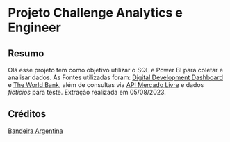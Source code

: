 # Projeto Challenge Analytics e Engineer

## Resumo
Olá esse projeto tem como objetivo utilizar o SQL e Power BI para coletar e analisar dados. As Fontes utilizadas foram: [Digital Development Dashboard](https://www.itu.int/en/ITU-D/Statistics/Dashboards/Pages/Digital-Development.aspx)
e [The World Bank](https://data.worldbank.org/country/argentina?intcid=ecr_hp_BeltC_en_ext), além de consultas via [API Mercado Livre](https://api.mercadolibre.com/sites/MLA/search?q=chromecast&limit=50#json) e dados *fictícios* para teste. Extração realizada em 05/08/2023.


## Créditos
[Bandeira Argentina](https://br.freepik.com/fotos-gratis/bandeira-da-argentina_1178777.htm)

